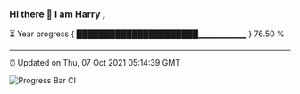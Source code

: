 ### Hi there 👋 I am Harry , 

⏳ Year progress { ██████████████████████▁▁▁▁▁▁▁▁ } 76.50 %

---

⏰ Updated on Thu, 07 Oct 2021 05:14:39 GMT

![Progress Bar CI](https://github.com/duykhang68/duykhang68/workflows/Progress%20Bar%20CI/badge.svg)
